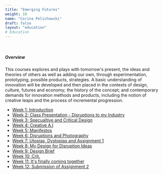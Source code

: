 ```yaml
---
title: "Emerging Futures"
weight: 10
name: "Corina Pelichowski"
draft: false
layout: "education"
# Education
---
```

<br>
<div class="container">
    <h5>Overview</h5>
    <p>
        This courses explores and plays with tomorrow's present, the ideas and theories of others as well as adding our own, through experimentation, prototyping, possible products, strategies. A basic understanding of innovation will be developed and then placed in the contexts of design, culture, futures and economy; the history of the concept; and contemporary demands for innovation methods and products, including the notion of creative leaps and the process of incremental progression.
    </p>
    <ul class="master-design-links">
        <a href="/master-of-design/emerging/week-1-intro"><li>Week 1: Introduction</li></a>
        <a href="/master-of-design/emerging/week-2-disrupt"><li>Week 2: Class Presentation - Disruptions to my Industry</li></a>
        <a href="/master-of-design/emerging/week-3-spec-and-crit"><li>Week 3: Specualtive and Critical Design</li></a>
        <a href="/master-of-design/emerging/week-4-guest"><li>Week 4: Creative A.I</li></a>
        <a href="/master-of-design/emerging/week-5-manifestos"><li>Week 5: Manifestos</li></a>
        <a href="/master-of-design/emerging/week-6-disrupt-and-photos"><li>Week 6: Disruptions and Photography</li></a>
        <a href="/master-of-design/emerging/week-7-utopia-distopia"><li>Week 7: Utopias, Dystopias and Assignment 1</li></a>
        <a href="/master-of-design/emerging/week-8-disruption"><li>Week 8: My Design for Disruption Ideas</li></a>
        <a href="/master-of-design/emerging/week-9-brief"><li>Week 9: Design Brief</li></a>
        <a href="/master-of-design/emerging/week-10-crit"><li>Week 10: Crit.</li></a>
        <a href="/master-of-design/emerging/week-11-put-together"><li>Week 11: It's finally coming together</li></a>
        <a href="/master-of-design/emerging/week-12-submission"><li>Week 12: Submission of Assignment 2</li></a>
    </ul>
</div>
